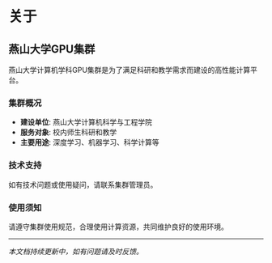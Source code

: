 # 关于

## 燕山大学GPU集群

燕山大学计算机学科GPU集群是为了满足科研和教学需求而建设的高性能计算平台。

### 集群概况

- **建设单位**: 燕山大学计算机科学与工程学院
- **服务对象**: 校内师生科研和教学
- **主要用途**: 深度学习、机器学习、科学计算等

### 技术支持

如有技术问题或使用疑问，请联系集群管理员。

### 使用须知

请遵守集群使用规范，合理使用计算资源，共同维护良好的使用环境。

---

*本文档持续更新中，如有问题请及时反馈。*